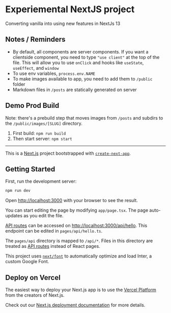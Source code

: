# Experiemental NextJS project

Converting vanilla into using new features in NextJs 13

## Notes / Reminders

- By default, all components are server components. If you want a clientside component, you need to type `"use client"` at the top of the file. This will allow you to use `onClick` and hooks like `useState`, `useEffect`, and `window`
- To use env variables, `process.env.NAME`
- To make images available to app, you need to add them to `/public` folder
- Markdown files in `/posts` are statically generated on server

## Demo Prod Build

Note: there's a prebuild step that moves images from `/posts` and subdirs to the `/public/images/[SLUG]` directory.

1. First build: `npm run build`
2. Then start server: `npm start`

---

This is a [Next.js](https://nextjs.org/) project bootstrapped with [`create-next-app`](https://github.com/vercel/next.js/tree/canary/packages/create-next-app).

## Getting Started

First, run the development server:

```bash
npm run dev
```

Open [http://localhost:3000](http://localhost:3000) with your browser to see the result.

You can start editing the page by modifying `app/page.tsx`. The page auto-updates as you edit the file.

[API routes](https://nextjs.org/docs/api-routes/introduction) can be accessed on [http://localhost:3000/api/hello](http://localhost:3000/api/hello). This endpoint can be edited in `pages/api/hello.ts`.

The `pages/api` directory is mapped to `/api/*`. Files in this directory are treated as [API routes](https://nextjs.org/docs/api-routes/introduction) instead of React pages.

This project uses [`next/font`](https://nextjs.org/docs/basic-features/font-optimization) to automatically optimize and load Inter, a custom Google Font.

## Deploy on Vercel

The easiest way to deploy your Next.js app is to use the [Vercel Platform](https://vercel.com/new?utm_medium=default-template&filter=next.js&utm_source=create-next-app&utm_campaign=create-next-app-readme) from the creators of Next.js.

Check out our [Next.js deployment documentation](https://nextjs.org/docs/deployment) for more details.
